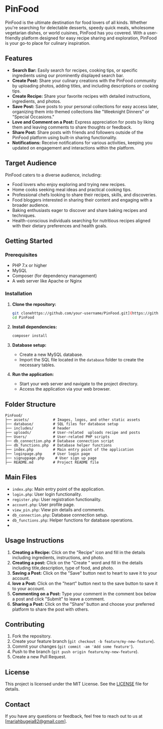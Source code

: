 
# PinFood

PinFood is the ultimate destination for food lovers of all kinds. Whether you're searching for delectable desserts, speedy quick meals, wholesome vegetarian dishes, or world cuisines, PinFood has you covered. With a user-friendly platform designed for easy recipe sharing and exploration, PinFood is your go-to place for culinary inspiration.

## Features

- **Search Bar:** Easily search for recipes, cooking tips, or specific ingredients using our prominently displayed search bar.
- **Create Post:** Share your culinary creations with the PinFood community by uploading photos, adding titles, and including descriptions or cooking tips.
- **Create Recipe:** Share your favorite recipes with detailed instructions, ingredients, and photos.
- **Save Post:** Save posts to your personal collections for easy access later, organizing them into themed collections like "Weeknight Dinners" or "Special Occasions."
- **Love and Comment on a Post:** Express appreciation for posts by liking them and leaving comments to share thoughts or feedback.
- **Share Post:** Share posts with friends and followers outside of the PinFood platform using built-in sharing functionality.
- **Notifications:** Receive notifications for various activities, keeping you updated on engagement and interactions within the platform.

## Target Audience

PinFood caters to a diverse audience, including:

- Food lovers who enjoy exploring and trying new recipes.
- Home cooks seeking meal ideas and practical cooking tips.
- Professional chefs looking to share their recipes, skills, and discoveries.
- Food bloggers interested in sharing their content and engaging with a broader audience.
- Baking enthusiasts eager to discover and share baking recipes and techniques.
- Health-conscious individuals searching for nutritious recipes aligned with their dietary preferences and health goals.

## Getting Started

### Prerequisites

- PHP 7.x or higher
- MySQL
- Composer (for dependency management)
- A web server like Apache or Nginx

### Installation

1. **Clone the repository:**

   ```bash
   git clonehttps://github.com/your-username/PinFood.git](https://github.com/MariahBugeja/reset.git)
   cd PinFood
   ```

2. **Install dependencies:**

   ```bash
   composer install
   ```

3. **Database setup:**

   - Create a new MySQL database.
   - Import the SQL file located in the `database` folder to create the necessary tables.



4. **Run the application:**

   - Start your web server and navigate to the project directory.
   - Access the application via your web browser.

## Folder Structure

```
PinFood/
├── assets/           # Images, logos, and other static assets
├── database/         # SQL files for database setup
├── includes/         # header
├── uploads/          # User-related  uploads recipe and posts
├── Users/            # User-related PHP scripts
├── db_connection.php # Database connection script
├── db_functions.php  # Database helper functions
├── index.php         # Main entry point of the application
├── loginpage.php     # User login page
├── signuppage.php     # User sign up page
├── README.md         # Project README file
```

## Main Files

- `index.php`: Main entry point of the application.
- `login.php`: User login functionality.
- `register.php`: User registration functionality.
- `account.php`: User profile page.
- `view_pin.php`: View pin details and comments.
- `db_connection.php`: Database connection setup.
- `db_functions.php`: Helper functions for database operations.
- 
## Usage Instructions

1. **Creating a Recipe:** Click on the "Recipe" icon and fill in the details including ingredients, instructions, and photo.
2. **Creating a post:** Click on the "Create " word and fill in the details including title,description, type of food, and photo.
3. **Saving a Post:** Click on the "Save" button next to heart to save it to your account.
4. **love a Post:** Click on the "heart" button next to the save button to save it to your account.
5. **Commenting on a Post:** Type your comment in the comment box below a post and click "Submit" to leave a comment.
6. **Sharing a Post:** Click on the "Share" button and choose your preferred platform to share the post with others.

## Contributing

1. Fork the repository.
2. Create your feature branch (`git checkout -b feature/my-new-feature`).
3. Commit your changes (`git commit -am 'Add some feature'`).
4. Push to the branch (`git push origin feature/my-new-feature`).
5. Create a new Pull Request.

## License

This project is licensed under the MIT License. See the [LICENSE](LICENSE) file for details.

## Contact

If you have any questions or feedback, feel free to reach out to us at [mariahbugeja82@gmail.com].

```
